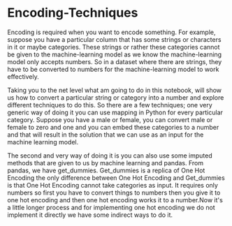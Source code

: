 # Encoding-Techniques
Encoding is required when you want to encode something. For example, suppose you have a particular column that has some strings or characters in it or maybe categories. These strings or rather these categories cannot be given to the machine-learning model  as we know the machine-learning model only accepts numbers. So in a dataset where there are strings, they have to be converted to numbers for the machine-learning model to work effectively. 

Taking you to the net level what am going to do in this notebook, will show us how to convert a particular string or category into a number and explore different techniques to do this. So there are a few techniques; one very generic way of doing it you can use mapping in Python for every particular category. Suppose you have a male or female, you can convert male or female to zero and one and you can embed these categories to a number and that will result in the solution that we can use as an input for the machine learning model.

The second and very way of doing it is you can also use some imputed methods that are given to us by machine learning and pandas. From pandas, we have get_dummies. Get_dummies is a replica of One Hot  Encoding the only difference between One Hot Encoding and Get_dummies is that One Hot Encoding cannot take categories as input. It requires only numbers so first you have to convert things to numbers then you give it to one hot encoding and then one hot encoding works it to a number.Now it's a little longer process and for implementing one hot encoding we do not implement it directly we have some indirect ways to do it.
